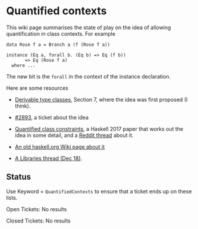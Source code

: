 # Quantified contexts


This wiki page summarises the state of play on the idea of allowing quantification in class contexts.  For example

```wiki
data Rose f a = Branch a (f (Rose f a))

instance (Eq a, forall b. (Eq b) => Eq (f b))
       => Eq (Rose f a)
  where ...
```


The new bit is the `forall` in the context of the instance declaration.


Here are some resources

- [ Derivable type classes](https://www.microsoft.com/en-us/research/publication/derivable-type-classes), Section 7, where the idea was first proposed (I think).

- [\#2893](https://gitlab.haskell.org//ghc/ghc/issues/2893), a ticket about the idea

- [ Quantified class constraints](http://i.cs.hku.hk/~bruno//papers/hs2017.pdf), a Haskell 2017 paper that works out the idea in some detail, and a [ Reddit thread](https://www.reddit.com/r/haskell/comments/6me3sv/quantified_class_constraints_pdf/) about it.

- [ An old haskell.org Wiki page about it](http://haskell.org/haskellwiki/Quantified_contexts)
- [ A Libraries thread (Dec 18)](https://mail.haskell.org/pipermail/libraries/2017-December/028377.html).

## Status


Use Keyword = `QuantifiedContexts` to ensure that a ticket ends up on these lists.


Open Tickets:
No results


Closed Tickets:
No results